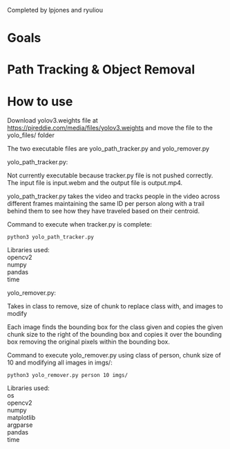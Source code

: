 Completed by lpjones and ryuliou
# Goals

# Path Tracking & Object Removal
# How to use
Download yolov3.weights file at https://pjreddie.com/media/files/yolov3.weights and move the file to the yolo_files/ folder

The two executable files are yolo_path_tracker.py and yolo_remover.py

yolo_path_tracker.py:

Not currently executable because tracker.py file is not pushed correctly. The input file is input.webm and the output file is output.mp4.

yolo_path_tracker.py takes the video and tracks people in the video across different frames maintaining the same ID per person along with a trail behind them to see how they have traveled based on their centroid.

Command to execute when tracker.py is complete:
```console
python3 yolo_path_tracker.py
```
Libraries used: \
opencv2 \
numpy \
pandas \
time

yolo_remover.py:

Takes in class to remove, size of chunk to replace class with, and images to modify

Each image finds the bounding box for the class given and copies the given chunk size to the right of the bounding box and copies it over the bounding box removing the original pixels within the bounding box.

Command to execute yolo_remover.py using class of person, chunk size of 10 and modifying all images in imgs/:
```console
python3 yolo_remover.py person 10 imgs/
```
Libraries used: \
os \
opencv2 \
numpy \
matplotlib \
argparse \
pandas \
time
